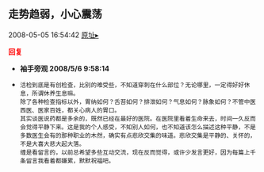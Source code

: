 ## 走势趋弱，小心震荡
2008-05-05 16:54:42
[原址▸](http://www.fxgan.com/chan_time/2008_01_06/1022.htm)





**<font color='red'>回复</font>**


- **袖手旁观 2008/5/6 9:58:14**
- ```
  活检到底是有创检查，比别的难受些，不知道穿刺在什么部位？无论哪里，一定得好好休息，所谓休养生息嘛。
  除了各种检查指标以外，胃纳如何？舌苔如何？排泄如何？气息如何？脉象如何？不管中医西医、医家百姓，都关心病人的胃口。
  其实谈医说药都是多余的，既然已经在最好的医院。在医院里看着生命来去，时间一久反而会觉得平静下来。这是我的个人感受，不知别人如何，也不知道该怎么描述这种平静，不是多数医生会有的那种职业的木然，确实有点悲欣交集的味道。悲欣交集是平静的、关怀的，不是大喜大悲大起大落。
  缠是看留言的，以前总希望多些互动交流，现在反而觉得，或许少发言更好，因为每篇上千条留言我看着都嫌累，默默祝福吧。
  ```

